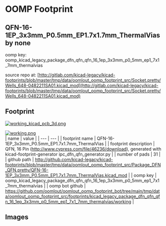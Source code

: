 # OOMP Footprint  
## QFN-16-1EP_3x3mm_P0.5mm_EP1.7x1.7mm_ThermalVias  by none  
  
oomp key: oomp_kicad_legacy_package_dfn_qfn_qfn_16_1ep_3x3mm_p0_5mm_ep1_7x1_7mm_thermalvias  
  
source repo at: [http://gitlab.com/kicad-legacy/kicad-footprints/blob/master/tmp/data/oomlout_oomp_footprint_src/Socket.pretty/Wells_648-0482211SA01.kicad_mod](http://gitlab.com/kicad-legacy/kicad-footprints/blob/master/tmp/data/oomlout_oomp_footprint_src/Socket.pretty/Wells_648-0482211SA01.kicad_mod)  
## Footprint  
  
[![working_kicad_pcb_3d.png](working_kicad_pcb_3d_600.png)](working_kicad_pcb_3d.png)  
  
[![working.png](working_600.png)](working.png)  
| name | value | 
| --- | --- | 
| footprint name | QFN-16-1EP_3x3mm_P0.5mm_EP1.7x1.7mm_ThermalVias | 
| footprint description | QFN, 16 Pin (http://www.cypress.com/file/46236/download), generated with kicad-footprint-generator ipc_dfn_qfn_generator.py | 
| number of pads | 31 | 
| github path | http://github.com/kicad-legacy/kicad-footprints/blob/master/tmp/data/oomlout_oomp_footprint_src/Package_DFN_QFN.pretty/QFN-16-1EP_3x3mm_P0.5mm_EP1.7x1.7mm_ThermalVias.kicad_mod | 
| oomp key | oomp_kicad_legacy_package_dfn_qfn_qfn_16_1ep_3x3mm_p0_5mm_ep1_7x1_7mm_thermalvias | 
| oomp bot github | https://github.com/oomlout/oomlout_oomp_footprint_bot/tree/main/tmp/data/oomlout_oomp_footprint_src/footprints/kicad_legacy_package_dfn_qfn_qfn_16_1ep_3x3mm_p0_5mm_ep1_7x1_7mm_thermalvias/working | 
## Images  

